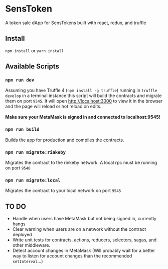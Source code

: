 # SensToken
A token sale dApp for SensTokens built with react, redux, and truffle

## Install

`npm install` or `yarn install`

## Available Scripts

### `npm run dev`

Assuming you have Truffle 4 (`npm install -g truffle`) running in `truffle develop` in a terminal instance this script will build the contracts and migrate them on port `9545`. It will open [http://localhost:3000](http://localhost:3000) to view it in the browser and the page will reload or hot reload on edits.<br><br>
**Make sure your MetaMask is signed in and connected to localhost:9545!**

### `npm run build`

Builds the app for production and compiles the contracts.

### `npm run migrate:rinkeby`

Migrates the contract to the rinkeby network. A local rpc must be running on port `9546`

### `npm run migrate:local`

Migrates the contract to your local network on port `9545`

## TO DO
* Handle when users have MetaMask but not being signed in, currently hangs
* Clear warning when users are on a network without the contract deployed
* Write unit tests for contracts, actions, reducers, selectors, sagas, and other middleware.
* Detect account changes in MetaMask (Will probably wait for a better way to listen for account changes than the  recommended `setInterval`...)
